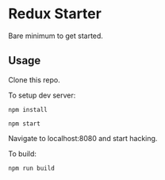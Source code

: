 # Redux Starter

Bare minimum to get started.

## Usage

Clone this repo.

To setup dev server:

`npm install`

`npm start`

Navigate to localhost:8080 and start hacking.

To build:

`npm run build`

